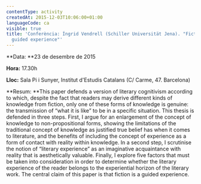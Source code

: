 ```yaml
---
contentType: activity
createdAt: 2015-12-03T10:06:00+01:00
languageCode: ca
visible: true
title: 'Conferència: Íngrid Vendrell (Schiller Universität Jena). "Fiction as a
  guided experience"'
---
```


**Data: **23 de desembre de 2015

**Hora:** 17.30h

**Lloc:** Sala Pi i Sunyer, Institut d'Estudis Catalans (C/ Carme, 47. Barcelona)

**Resum: **This paper defends a version of literary cognitivism according to which, despite the fact that readers may derive different kinds of knowledge from fiction, only one of these forms of knowledge is genuine: the transmission of “what it is like” to be in a specific situation. This thesis is defended in three steps. First, I argue for an enlargement of the concept of knowledge to non-propositional forms, showing the limitations of the traditional concept of knowledge as justified true belief has when it comes to literature, and the benefits of including the concept of experience as a form of contact with reality within knowledge. In a second step, I scrutinise the notion of “literary experience” as an imaginative acquaintance with reality that is aesthetically valuable. Finally, I explore five factors that must be taken into consideration in order to determine whether the literary experience of the reader belongs to the experiential horizon of the literary work. The central claim of this paper is that fiction is a guided experience.